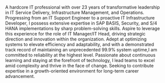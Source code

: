 A hardcore IT professional with over 23 years of transformative leadership in IT Service Delivery, Infrastructure Management, and Operations.
Progressing from an IT Support Engineer to a proactive IT Infrastructure Developer, I possess extensive expertise in SAP BASIS, Security, and S/4 HANA implementations by sharp problem-solving skills.
Aspire to leverage this experience for the role of IT Manager/IT Head, driving strategic direction and innovation within the organization.
Adept at optimizing systems to elevate efficiency and adaptability, and with a demonstrated track record of maintaining an unprecedented 99.9% system uptime,I am committed to reliability at the highest level.
Passionate about continuous learning and staying at the forefront of technology, I lead teams to excel amid complexity and thrive in the face of change. Seeking to contribute expertise in a growth-oriented environment for long-term career advancement.
